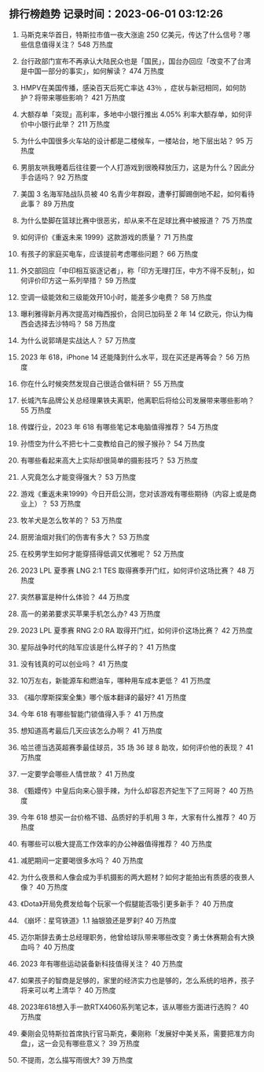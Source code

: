 
## 排行榜趋势 记录时间：2023-06-01 03:12:26
  
  1. 马斯克来华首日，特斯拉市值一夜大涨逾 250 亿美元，传达了什么信号？哪些信息值得关注？ 548 万热度
    
  2. 台行政部门宣布不再承认大陆民众也是「国民」，国台办回应「改变不了台湾是中国一部分的事实」，如何解读？ 474 万热度
    
  3. HMPV在美国传播，感染百天后死亡率达 43％ ，症状与新冠相同，如何防护？将带来哪些影响？ 421 万热度
    
  4. 大额存单「突现」高利率，多地中小银行推出 4.05% 利率大额存单，如何评价中小银行此举？ 211 万热度
    
  5. 为什么中国很多火车站的设计都是二楼候车，一楼站台，地下层出站？ 95 万热度
    
  6. 男朋友哄我睡着后往往要一个人打游戏到很晚释放压力，这是为什么？因此分手合适吗？ 92 万热度
    
  7. 美国 3 名海军陆战队员被 40 名青少年群殴，遭拳打脚踢倒地不起，如何看待此事？ 89 万热度
    
  8. 为什么垫脚在篮球比赛中很恶劣，却从来不在足球比赛中被报道？ 75 万热度
    
  9. 如何评价《重返未来 1999》这款游戏的质量？ 71 万热度
    
  10. 有孩子的家庭买电车，应该提前考虑哪些问题？ 66 万热度
    
  11. 外交部回应「中印相互驱逐记者」，称「印方无理打压，中方不得不反制」，如何评价印方这一系列举措？ 59 万热度
    
  12. 空调一级能效和三级能效开10小时，能差多少电费？ 58 万热度
    
  13. 曝利雅得新月再次提高对梅西报价，合同已加码至 2 年 14 亿欧元，你认为梅西会选择去沙特吗？ 58 万热度
    
  14. 为什么说郭靖是实战达人？ 57 万热度
    
  15. 2023 年 618，iPhone 14 还能降到什么水平，现在买还是再等会？ 56 万热度
    
  16. 你在什么时候突然发现自己很适合做科研？ 55 万热度
    
  17. 长城汽车品牌公关总经理果铁夫离职，他离职后将给公司发展带来哪些影响？ 55 万热度
    
  18. 传媒行业，2023 年 618 有哪些笔记本电脑值得推荐？ 54 万热度
    
  19. 孙悟空为什么不把七十二变教给自己的猴子猴孙？ 54 万热度
    
  20. 有哪些看起来高大上实际却很简单的摄影技巧？ 53 万热度
    
  21. 人究竟怎么才能变得强大？ 53 万热度
    
  22. 游戏《重返未来1999》今日开启公测，您对该游戏有哪些期待（内容上或是商业上）？ 53 万热度
    
  23. 牧羊犬是怎么牧羊的？ 53 万热度
    
  24. 厨房油烟对我们的伤害有多大？ 53 万热度
    
  25. 在校男学生如何才能穿搭得低调又优雅呢？ 52 万热度
    
  26. 2023 LPL 夏季赛 LNG 2:1 TES 取得赛季开门红，如何评价这场比赛？ 48 万热度
    
  27. 突然暴富是种什么体验？ 44 万热度
    
  28. 高一的弟弟要求买苹果手机怎么办? 43 万热度
    
  29. 2023 LPL 夏季赛 RNG 2:0 RA 取得开门红，如何评价这场比赛？ 42 万热度
    
  30. 星际战争时代的陆军应该是什么样子的？ 41 万热度
    
  31. 没有钱真的可以创业吗？ 41 万热度
    
  32. 10万左右，新能源车和燃油车，哪种用车成本更低？ 41 万热度
    
  33. 《福尔摩斯探案全集》哪个版本翻译的最好? 41 万热度
    
  34. 今年 618 有哪些智能门锁值得入手？ 41 万热度
    
  35. 想知道高考最后几天应该怎么办啊？ 41 万热度
    
  36. 哈兰德当选英超赛季最佳球员，35 场 36 球 8 助攻，如何评价他的表现？ 41 万热度
    
  37. 一定要学会哪些人情世故？ 41 万热度
    
  38. 《甄嬛传》中皇后向来心狠手辣，为什么却容忍齐妃生下了三阿哥？ 40 万热度
    
  39. 今年 618 想买一台价格不错、品质好的手机用 3 年，大家有什么推荐？ 40 万热度
    
  40. 有哪些可以极大提高工作效率的办公神器值得推荐？ 40 万热度
    
  41. 减肥期间一定要喝很多水吗？ 40 万热度
    
  42. 为什么夜景和人像会成为手机摄影的两大题材？如何才能拍出有质感的夜景人像？ 40 万热度
    
  43. 《Dota》开局免费发给每个玩家一个假腿能否吸引更多新手？ 40 万热度
    
  44. 《崩坏：星穹铁道》1.1 抽银狼还是罗刹? 40 万热度
    
  45. 迈尔斯辞去勇士总经理职务，他曾给球队带来哪些改变？勇士休赛期会有大换血吗？ 40 万热度
    
  46. 2023 年有哪些运动装备新科技值得关注？ 40 万热度
    
  47. 如果孩子的智商是足够的，家里的经济实力也是够的，怎么系统的培养，孩子将来可以考上清华？ 40 万热度
    
  48. 2023年618想入手一款RTX4060系列笔记本，该从哪些方面进行选购？ 40 万热度
    
  49. 秦刚会见特斯拉首席执行官马斯克，秦刚称「发展好中美关系，需要把准方向盘」，这一会见有哪些意义？ 39 万热度
    
  50. 不提雨，怎么描写雨很大? 39 万热度
    